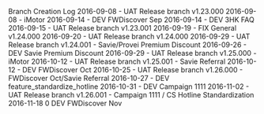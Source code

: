 Branch Creation Log
2016-09-08 - UAT Release branch v1.23.000
2016-09-08 - iMotor
2016-09-14 - DEV FWDiscover Sep
2016-09-14 - DEV 3HK FAQ
2016-09-15 - UAT Release branch v1.23.001
2016-09-19 - FIX General v1.24.000
2016-09-20 - UAT Release branch v1.24.000
2016-09-29 - UAT Release branch v1.24.001 - Savie/Provei Premium Discount
2016-09-26 - DEV Savie Premium Discount
2016-09-29 - UAT Release branch v1.25.000 - iMotor
2016-10-12 - UAT Release branch v1.25.001 - Savie Referral 
2016-10-12 - DEV FWDiscover Oct 
2016-10-25 - UAT Release branch v1.26.000 - FWDiscover Oct/Savie Referral
2016-10-27 - DEV feature_standardize_hotline
2016-10-31 - DEV Campaign 1111
2016-11-02 - UAT Release branch v1.26.001 - Campaign 1111 / CS Hotline Standardization
2016-11-18 0 DEV FWDiscover Nov
